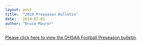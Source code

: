 ```yaml
---
layout: post
title:  "2019 Preseason Bulletin"
date:   2019-07-01
author: "Bruce Maurer"
---
```


[Please click here to view the OHSAA Football Preseason bulletin](https://storage.googleapis.com/ohsaa-websites/bulletins/2019/2019-preseason-bulletin.pdf).
